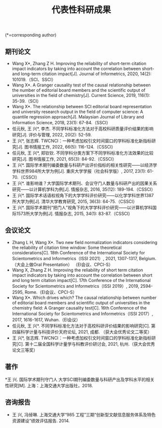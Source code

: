 ﻿---
layout: page
title:  代表性科研成果
cover:  false
menu:   true
order:  3
---
 (*=corresponding author)

## 期刊论文
* Wang X*, Zhang Z H. Improving the reliability of short-term citation impact indicators by taking into account the correlation between short- and long-term citation impact[J]. Journal of Informetrics, 2020, 14(2): 101019.（SCI、SSCI）
* Wang X*. A Granger causality test of the causal relationship between the number of editorial board members and the scientific output of universities in the field of chemistry[J]. Current Science, 2019, 116(1): 35-39.（SCI）
* Wang X*. The relationship between SCI editorial board representation and university research output in the field of computer science: A quantile regression approach[J]. Malaysian Journal of Library and Information Science, 2018, 23(1): 67-84.（SSCI）
* 任元秋, 王 兴*, 李杰. 不同学科标准化方法对于高校科研质量评价结果的影响研究[J]. 评价与管理, 2022, 20(2): 52-59.
* 王 兴*, 张志辉. TWCNCI：一种考虑加权引文时间窗口的学科标准化新指标研究[J]. 图书情报工作, 2022, 66(5): 116-124.（CSSCI）
* 任元秋, 王 兴*, 郑钦钦. 不同学科分类方案下不同学科标准化方法效果的比较研究[J]. 图书情报工作, 2021, 65(3): 84-92.（CSSCI） 
* 王 兴*. 国际学术期刊编委数量与科研产出评价指标的相关性研究——以经济学学科世界984所大学为例[J]. 重庆大学学报（社会科学版）, 2017, 23(1): 61-70.（CSSCI）
* 王 兴*. 谁影响谁？大学国际学术期刊、会议守门人数量与科研产出的因果关系研究——以计算机学科为例[J]. 情报杂志, 2016, 35(12): 189-194.（CSSCI）
* 王 兴*. 国际学术话语权视角下的大学学科评价研究——以化学学科世界1387所大学为例[J]. 清华大学教育研究, 2015, 36(3): 64-75.（CSSCI）
* 王 兴*. 国际学术期刊“把门人”视角下的大学学科评价研究——以计算机学科国际1573所大学为例[J]. 情报杂志, 2015, 34(1): 83-87.（CSSCI）

 
## 会议论文
* Zhang L H, Wang X*. Two new field normalization indicators considering the reliability of citation time window: Some theoretical considerations[C]. 18th Conference of the International Society for Scientometrics and Informetrics（ISSI 2021）, 2021, 1307-1317, Belgium.（大会上做Oral Presentation） （EI会议、CPCI-S）
* Wang X, Zhang Z H. Improving the reliability of short term citation impact indicators by taking into account the correlation between short and long term citation impact[C]. 17th Conference of the International Society for Scientometrics and Informetrics（ISSI 2019）, 2019, 2594-2595, Rome.（EI会议、CPCI-S）
* Wang X*. Which drives which? The causal relationship between number of editorial board members and scientific output of universities in the chemistry field: A Granger causality test[C]. 16th Conference of the International Society for Scientometrics and Informetrics（ISSI 2017）, 2017, 1616-1617, Wuhan.（EI会议）
* 任元秋, 王 兴*. 不同学科标准化方法对于高校科研评价结果的影响研究[C]. 第四届科学计量与科技评价天府论坛, 2021, 成都. （获大会优秀论文二等奖）
* 王 兴*, 张志辉. TWCNCI：一种考虑加权引文时间窗口的学科标准化新指标研究[C]. 第十二届全国科学计量学与科教评价研讨会, 2021, 杭州.（获大会优秀论文三等奖） 



## 著作
*王 兴. 国际学术期刊守门人 大学SCI期刊编委数量与科研产出及学科水平的相关性研究[M]. 上海：上海交通大学出版社，2018.  



## 咨询报告
* 王 兴, 冯倬琳. 上海交通大学“985 工程”三期“创新型文献信息服务体系及特色资源建设”绩效评估报告. 2014.

